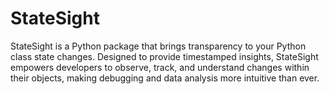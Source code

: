 # StateSight
StateSight is a Python package that brings transparency to your Python class state changes. Designed to provide timestamped insights, StateSight empowers developers to observe, track, and understand changes within their objects, making debugging and data analysis more intuitive than ever.
